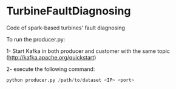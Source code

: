 # TurbineFaultDiagnosing
Code of spark-based turbines' fault diagnosing

To run the producer.py: 

1- Start Kafka in both producer and customer with the same topic
(http://kafka.apache.org/quickstart)

2- execute the following command: 
```python
python producer.py /path/to/dataset <IP> <port>
```


